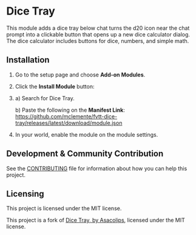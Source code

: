 # Dice Tray

This module adds a dice tray below chat turns the d20 icon near the chat prompt into a clickable button that opens up a new dice calculator dialog. The dice calculator includes buttons for dice, numbers, and simple math.

## Installation

1. Go to the setup page and choose **Add-on Modules**.
2. Click the **Install Module** button:
3.
   a) Search for Dice Tray.

	 b) Paste the following on the **Manifest Link**: https://github.com/mclemente/fvtt-dice-tray/releases/latest/download/module.json
5. In your world, enable the module on the module settings.


## Development & Community Contribution

See the [CONTRIBUTING](/CONTRIBUTING.md) file for information about how you can help this project.

## Licensing

This project is licensed under the MIT license.

This project is a fork of [Dice Tray, by Asacolips](https://gitlab.com/asacolips-projects/foundry-mods/foundry-vtt-dice-calculator), licensed under the MIT license.
